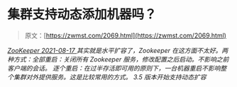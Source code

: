 <!--yml
category: 未分类
date: 0001-01-01 00:00:00
-->

# 集群支持动态添加机器吗？

> 原文：[https://zwmst.com/2069.html](https://zwmst.com/2069.html)

   [ *ZooKeeper* ](https://zwmst.com/zookeeper)*[ <time datetime="2021-08-17T11:22:01+08:00"> 2021-08-17 </time> ](https://zwmst.com/2069.html)  其实就是水平扩容了，Zookeeper 在这方面不太好。两种方式：全部重启：关闭所有 Zookeeper 服务，修改配置之后启动。不影响之前客户端的会话。
逐个重启：在过半存活即可用的原则下，一台机器重启不影响整个集群对外提供服务。这是比较常用的方式。
3.5 版本开始支持动态扩容*